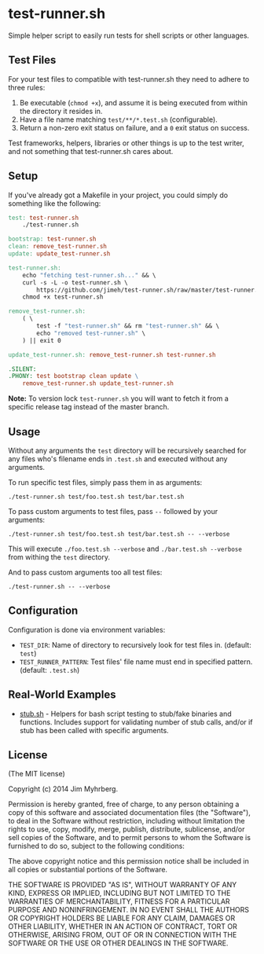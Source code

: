 # test-runner.sh

Simple helper script to easily run tests for shell scripts or other languages.


## Test Files

For your test files to compatible with test-runner.sh they need to adhere to
three rules:

1. Be executable (`chmod +x`), and assume it is being executed from within the
   directory it resides in.
2. Have a file name matching `test/**/*.test.sh` (configurable).
3. Return a non-zero exit status on failure, and a `0` exit status on success.

Test frameworks, helpers, libraries or other things is up to the test writer,
and not something that test-runner.sh cares about.


## Setup

If you've already got a Makefile in your project, you could simply do
something like the following:

```Makefile
test: test-runner.sh
	./test-runner.sh

bootstrap: test-runner.sh
clean: remove_test-runner.sh
update: update_test-runner.sh

test-runner.sh:
	echo "fetching test-runner.sh..." && \
	curl -s -L -o test-runner.sh \
		https://github.com/jimeh/test-runner.sh/raw/master/test-runner.sh && \
	chmod +x test-runner.sh

remove_test-runner.sh:
	( \
		test -f "test-runner.sh" && rm "test-runner.sh" && \
		echo "removed test-runner.sh" \
	) || exit 0

update_test-runner.sh: remove_test-runner.sh test-runner.sh

.SILENT:
.PHONY: test bootstrap clean update \
	remove_test-runner.sh update_test-runner.sh
```

**Note:** To version lock `test-runner.sh` you will want to fetch it from a
specific release tag instead of the master branch.


## Usage

Without any arguments the `test` directory will be recursively searched for
any files who's filename ends in `.test.sh` and executed without any
arguments.

To run specific test files, simply pass them in as arguments:

    ./test-runner.sh test/foo.test.sh test/bar.test.sh

To pass custom arguments to test files, pass `--` followed by your arguments:

    ./test-runner.sh test/foo.test.sh test/bar.test.sh -- --verbose

This will execute `./foo.test.sh --verbose` and `./bar.test.sh --verbose` from
withing the `test` directory.

And to pass custom arguments too all test files:

    ./test-runner.sh -- --verbose


## Configuration

Configuration is done via environment variables:

- `TEST_DIR`: Name of directory to recursively look for test files
  in. (default: `test`)
- `TEST_RUNNER_PATTERN`: Test files' file name must end in specified
  pattern. (default: `.test.sh`)


## Real-World Examples

- [stub.sh](https://github.com/jimeh/stub.sh) - Helpers for bash script
  testing to stub/fake binaries and functions. Includes support for validating
  number of stub calls, and/or if stub has been called with specific
  arguments.


## License

(The MIT license)

Copyright (c) 2014 Jim Myhrberg.

Permission is hereby granted, free of charge, to any person obtaining a copy
of this software and associated documentation files (the "Software"), to deal
in the Software without restriction, including without limitation the rights
to use, copy, modify, merge, publish, distribute, sublicense, and/or sell
copies of the Software, and to permit persons to whom the Software is
furnished to do so, subject to the following conditions:

The above copyright notice and this permission notice shall be included in all
copies or substantial portions of the Software.

THE SOFTWARE IS PROVIDED "AS IS", WITHOUT WARRANTY OF ANY KIND, EXPRESS OR
IMPLIED, INCLUDING BUT NOT LIMITED TO THE WARRANTIES OF MERCHANTABILITY,
FITNESS FOR A PARTICULAR PURPOSE AND NONINFRINGEMENT. IN NO EVENT SHALL THE
AUTHORS OR COPYRIGHT HOLDERS BE LIABLE FOR ANY CLAIM, DAMAGES OR OTHER
LIABILITY, WHETHER IN AN ACTION OF CONTRACT, TORT OR OTHERWISE, ARISING FROM,
OUT OF OR IN CONNECTION WITH THE SOFTWARE OR THE USE OR OTHER DEALINGS IN THE
SOFTWARE.
